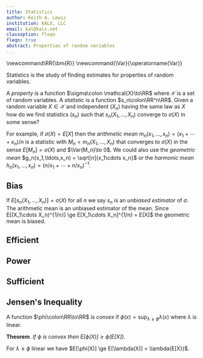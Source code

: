 ```yaml
---
title: Statistics
author: Keith A. Lewis
institution: KALX, LLC
email: kal@kalx.net
classoption: fleqn
fleqn: true
abstract: Properties of random variables
...
```


\newcommand\RR{\bm{R}}
\newcommand{\Var}{\operatorname{Var}}

Statistics is the study of finding estimates for properties of random variables.

A _property_ is a function $\sigma\colon \mathcal{X}\to\RR$
where $\mathcal{X}$ is a set of random variables.
A _statistic_ is a function $s_n\colon\RR^n\RR$.
Given a random variable $X\in\mathcal{X}$ and independent $(X_n)$ having the same law
as $X$ how do we find statistics $(s_n)$ such that
$s_n(X_1,\ldots,X_n)$ converge to $\sigma(X)$ in some sense?

For example, if $\sigma(X) = E[X]$ then the _arithmetic mean_
$m_n(x_1,\ldots,x_n) = (x_1 + \cdots + x_n)/n$ is a statistic with $M_n =
m_n(X_1,\ldots,X_n)$ that converges to $\sigma(X)$ in the sense $E[M_n] =
\sigma(X)$ and $\Var(M_n)\to 0$.  We could also use the _geometric mean_
$g_n(x_1,\ldots,x_n) = \sqrt[n]{x_1\cdots x_n}$ or the _harmonic mean_
$h_n(x_1,\ldots,x_n) = (n/x_1 + \cdots + n/x_n)^{-1}$.

## Bias

If $E[s_n(X_1,\ldots,X_n)] = \sigma(X)$ for all $n$ we say $s_n$ is an _unbiased_
_estimator_ of $\sigma$. The arithmetic mean is an unbiased estimator of the mean.
Since E[(X_1\cdots X_n)^{1/n}] \ge E[X_1\cdots X_n]^{1/n} = E[X]$ the geometric
mean is biased.

## Efficient

## Power

## Sufficient

## Jensen's Inequality

A function $\phi\colon\RR\to\RR$ is _convex_ if $\phi(x) = \sup_{\lambda\le\phi} \lambda(x)$
where $\lambda$ is linear.

__Theorem__. _If $\phi$ is convex then $E[\phi(X)] \ge \phi(E[X])$_.

For $\lambda\le\phi$ linear we have $E[\phi(X)] \ge E[\lambda(X)] = \lambda(E[X})$.
